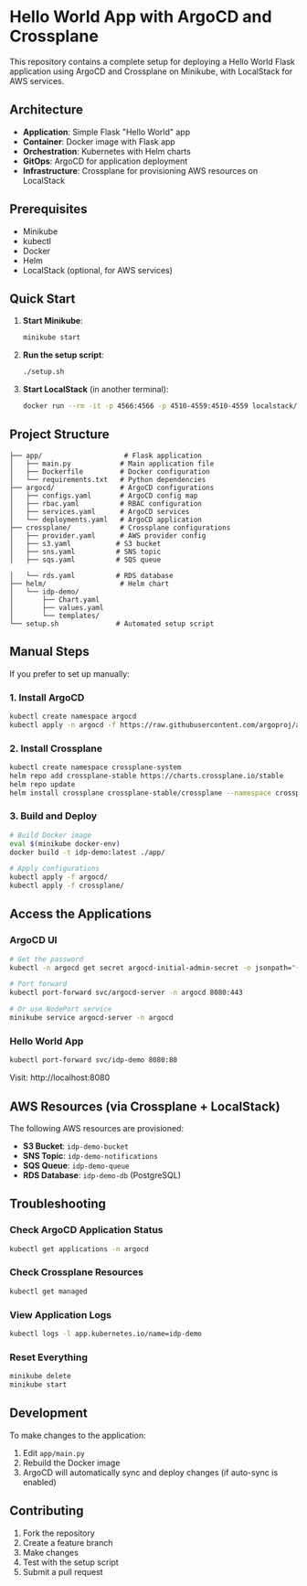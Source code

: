 # Hello World App with ArgoCD and Crossplane

This repository contains a complete setup for deploying a Hello World Flask application using ArgoCD and Crossplane on Minikube, with LocalStack for AWS services.

## Architecture

- **Application**: Simple Flask "Hello World" app
- **Container**: Docker image with Flask app
- **Orchestration**: Kubernetes with Helm charts
- **GitOps**: ArgoCD for application deployment
- **Infrastructure**: Crossplane for provisioning AWS resources on LocalStack

## Prerequisites

- Minikube
- kubectl
- Docker
- Helm
- LocalStack (optional, for AWS services)

## Quick Start

1. **Start Minikube**:
   ```bash
   minikube start
   ```

2. **Run the setup script**:
   ```bash
   ./setup.sh
   ```

3. **Start LocalStack** (in another terminal):
   ```bash
   docker run --rm -it -p 4566:4566 -p 4510-4559:4510-4559 localstack/localstack
   ```

## Project Structure

```
├── app/                    # Flask application
│   ├── main.py            # Main application file
│   ├── Dockerfile         # Docker configuration
│   └── requirements.txt   # Python dependencies
├── argocd/                # ArgoCD configurations
│   ├── configs.yaml       # ArgoCD config map
│   ├── rbac.yaml          # RBAC configuration
│   ├── services.yaml      # ArgoCD services
│   └── deployments.yaml   # ArgoCD application
├── crossplane/            # Crossplane configurations
│   ├── provider.yaml      # AWS provider config
│   ├── s3.yaml           # S3 bucket
│   ├── sns.yaml          # SNS topic
│   ├── sqs.yaml          # SQS queue

│   └── rds.yaml          # RDS database
├── helm/                  # Helm chart
│   └── idp-demo/
│       ├── Chart.yaml
│       ├── values.yaml
│       └── templates/
└── setup.sh              # Automated setup script
```

## Manual Steps

If you prefer to set up manually:

### 1. Install ArgoCD

```bash
kubectl create namespace argocd
kubectl apply -n argocd -f https://raw.githubusercontent.com/argoproj/argo-cd/stable/manifests/install.yaml
```

### 2. Install Crossplane

```bash
kubectl create namespace crossplane-system
helm repo add crossplane-stable https://charts.crossplane.io/stable
helm repo update
helm install crossplane crossplane-stable/crossplane --namespace crossplane-system --create-namespace
```

### 3. Build and Deploy

```bash
# Build Docker image
eval $(minikube docker-env)
docker build -t idp-demo:latest ./app/

# Apply configurations
kubectl apply -f argocd/
kubectl apply -f crossplane/
```

## Access the Applications

### ArgoCD UI
```bash
# Get the password
kubectl -n argocd get secret argocd-initial-admin-secret -o jsonpath="{.data.password}" | base64 -d

# Port forward
kubectl port-forward svc/argocd-server -n argocd 8080:443

# Or use NodePort service
minikube service argocd-server -n argocd
```

### Hello World App
```bash
kubectl port-forward svc/idp-demo 8080:80
```

Visit: http://localhost:8080

## AWS Resources (via Crossplane + LocalStack)

The following AWS resources are provisioned:

- **S3 Bucket**: `idp-demo-bucket`
- **SNS Topic**: `idp-demo-notifications`
- **SQS Queue**: `idp-demo-queue`
- **RDS Database**: `idp-demo-db` (PostgreSQL)

## Troubleshooting

### Check ArgoCD Application Status
```bash
kubectl get applications -n argocd
```

### Check Crossplane Resources
```bash
kubectl get managed
```

### View Application Logs
```bash
kubectl logs -l app.kubernetes.io/name=idp-demo
```

### Reset Everything
```bash
minikube delete
minikube start
```

## Development

To make changes to the application:

1. Edit `app/main.py`
2. Rebuild the Docker image
3. ArgoCD will automatically sync and deploy changes (if auto-sync is enabled)

## Contributing

1. Fork the repository
2. Create a feature branch
3. Make changes
4. Test with the setup script
5. Submit a pull request
